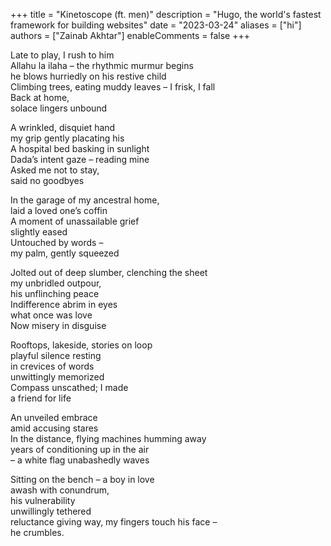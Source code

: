+++
title = "Kinetoscope (ft. men)"
description = "Hugo, the world's fastest framework for building websites"
date = "2023-03-24"
aliases = ["hi"]
authors = ["Zainab Akhtar"]
enableComments = false
+++

Late to play, I rush to him \
Allahu la ilaha – the rhythmic murmur begins \
he blows hurriedly on his restive child \
Climbing trees, eating muddy leaves – I frisk, I fall \
Back at home, \
solace lingers unbound

A wrinkled, disquiet hand \
my grip gently placating his \
A hospital bed basking in sunlight \
Dada’s intent gaze – reading mine \
Asked me not to stay, \
said no goodbyes

In the garage of my ancestral home, \
laid a loved one’s coffin \
A moment of unassailable grief \
slightly eased \
Untouched by words – \
my palm, gently squeezed

Jolted out of deep slumber, clenching the sheet \
my unbridled outpour, \
his unflinching peace \
Indifference abrim in eyes \
what once was love \
Now misery in disguise

Rooftops, lakeside, stories on loop \
playful silence resting \
in crevices of words \
unwittingly memorized \
Compass unscathed; I made \
a friend for life

An unveiled embrace \
amid accusing stares \
In the distance, flying machines 
humming away \
years of conditioning up in the air \
– a white flag unabashedly waves

Sitting on the bench – a boy in love \
awash with conundrum, \
his vulnerability \
unwillingly tethered \
reluctance giving way, my fingers touch his face – \
he crumbles.
